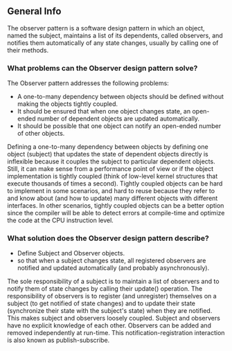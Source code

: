 ## General Info

The observer pattern is a software design pattern in which an object, named the subject, maintains a list of its dependents, called observers, and notifies them automatically of any state changes, usually by calling one of their methods.

### What problems can the Observer design pattern solve?

The Observer pattern addresses the following problems:

- A one-to-many dependency between objects should be defined without making the objects tightly coupled.
- It should be ensured that when one object changes state, an open-ended number of dependent objects are updated automatically.
- It should be possible that one object can notify an open-ended number of other objects.

Defining a one-to-many dependency between objects by defining one object (subject) that updates the state of dependent objects directly is inflexible because it couples the subject to particular dependent objects. Still, it can make sense from a performance point of view or if the object implementation is tightly coupled (think of low-level kernel structures that execute thousands of times a second). Tightly coupled objects can be hard to implement in some scenarios, and hard to reuse because they refer to and know about (and how to update) many different objects with different interfaces. In other scenarios, tightly coupled objects can be a better option since the compiler will be able to detect errors at compile-time and optimize the code at the CPU instruction level.

### What solution does the Observer design pattern describe?

- Define Subject and Observer objects.
- so that when a subject changes state, all registered observers are notified and updated automatically (and probably asynchronously).

The sole responsibility of a subject is to maintain a list of observers and to notify them of state changes by calling their update() operation. The responsibility of observers is to register (and unregister) themselves on a subject (to get notified of state changes) and to update their state (synchronize their state with the subject's state) when they are notified. This makes subject and observers loosely coupled. Subject and observers have no explicit knowledge of each other. Observers can be added and removed independently at run-time. This notification-registration interaction is also known as publish-subscribe.
